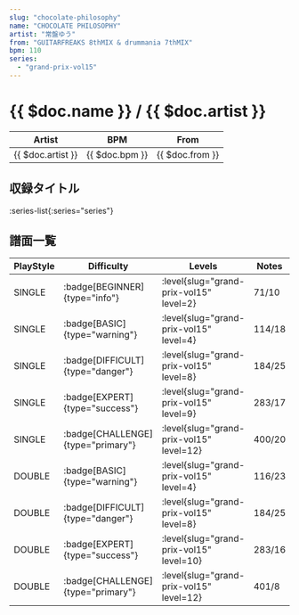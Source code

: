 ```yaml
---
slug: "chocolate-philosophy"
name: "CHOCOLATE PHILOSOPHY"
artist: "常盤ゆう"
from: "GUITARFREAKS 8thMIX & drummania 7thMIX"
bpm: 110
series:
  - "grand-prix-vol15"
---
```


# {{ $doc.name }} / {{ $doc.artist }}

|Artist|BPM|From|
|------|---|----|
|{{ $doc.artist }}|{{ $doc.bpm }}|{{ $doc.from }}|

## 収録タイトル

:series-list{:series="series"}

## 譜面一覧

|PlayStyle|Difficulty|Levels|Notes|Movie|
|---------|----------|------|-----|-----|
|SINGLE| :badge[BEGINNER]{type="info"}|<div class="field is-grouped is-grouped-multiline"> :level{slug="grand-prix-vol15" level=2}</div>|71/10||
|SINGLE| :badge[BASIC]{type="warning"}|<div class="field is-grouped is-grouped-multiline"> :level{slug="grand-prix-vol15" level=4}</div>|114/18||
|SINGLE| :badge[DIFFICULT]{type="danger"}|<div class="field is-grouped is-grouped-multiline"> :level{slug="grand-prix-vol15" level=8}</div>|184/25||
|SINGLE| :badge[EXPERT]{type="success"}|<div class="field is-grouped is-grouped-multiline"> :level{slug="grand-prix-vol15" level=9}</div>|283/17||
|SINGLE| :badge[CHALLENGE]{type="primary"}|<div class="field is-grouped is-grouped-multiline"> :level{slug="grand-prix-vol15" level=12}</div>|400/20||
|DOUBLE| :badge[BASIC]{type="warning"}|<div class="field is-grouped is-grouped-multiline"> :level{slug="grand-prix-vol15" level=4}</div>|116/23||
|DOUBLE| :badge[DIFFICULT]{type="danger"}|<div class="field is-grouped is-grouped-multiline"> :level{slug="grand-prix-vol15" level=8}</div>|184/25||
|DOUBLE| :badge[EXPERT]{type="success"}|<div class="field is-grouped is-grouped-multiline"> :level{slug="grand-prix-vol15" level=10}</div>|283/16||
|DOUBLE| :badge[CHALLENGE]{type="primary"}|<div class="field is-grouped is-grouped-multiline"> :level{slug="grand-prix-vol15" level=12}</div>|401/8||
